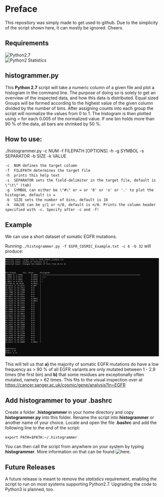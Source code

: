 # Preface
This repository was simply made to get used to github. Due to the simplicity of the script shown here, it can mostly be ignored. Cheers.

## Requirements
![Python2.7](https://www.python.org/download/releases/2.7/)  
![Python2 Statistics](https://pypi.org/project/statistics/)

## histogrammer.py
This **Python 2.7** script will take a numeric column of a given file and plot a histogram in the command line.
The purpose of doing so is solely to get an overview of the inspected data, and how this data is distributed.
Equal sized Groups will be formed according to the highest value of the given column divided by the number of bins.
After assigning counts into each group the script will normalize the values from 0 to 1.
The histogram is then plotted using = for each 0.005 of the normalized value. If one bin holds more than 90 % of the data, all bars are shrinked by 50 %.

## How to use:

./histogrammer.py -c NUM -f FILEPATH [OPTIONS] -h -g SYMBOL -s SEPARATOR -b SIZE -k VALUE

 	-c	NUM defines the target column
	-f	FILEPATH determines the target file
	-h	prints this help text
	-s	SEPARATOR sets the field-delimiter in the target file, default is \"\t\" (tab)
	-g	SYMBOL can either be \"#\" or = or '0' or 'o' or '.' to plot the histogram, default is =
	-b	SIZE sets the number of bins, default is 10
	-k	VALUE can be y/1 or n/0, default is n/0. Prints the column header specified with -c. Specify after -c and -f!



## Example
We can use a short dataset of somatic EGFR mutations.

Running ```./histogrammer.py -f EGFR_COSMIC_Example.txt -c 6 -b 32``` will produce:

![Example_Output](Example_Result.png)



This will tell us that **a)** the majority of somatic EGFR mutations do have a low frequency as > 90 % of all EGFR variants are only mutated between 1 - 2.9 times (the first bin) and **b)** that some residues are exceptionally often mutated, namely > 62 times.
This fits to the visual inspection over at https://cancer.sanger.ac.uk/cosmic/gene/analysis?ln=EGFR


## Add histogrammer to your .bashrc
Create a folder **.histogrammer** in your home directory and copy **histogrammer.py** into this folder. Rename the script into **histogrammer** or another name of your choice.
Locate and open the file **.bashrc** and add the following line to the end of the script:
```
export PATH=$PATH:~/.histogrammer
```
You can then call the script from anywhere on your system by typing **histogrammer**. More information on that can be found ![here](https://linuxize.com/post/how-to-add-directory-to-path-in-linux/).

## Future Releases
A future release is meant to remove the *statistics* requirement, enabling the script to run on most systems supporting Python2.7. Upgrading the code to Python3 is planned, too.

